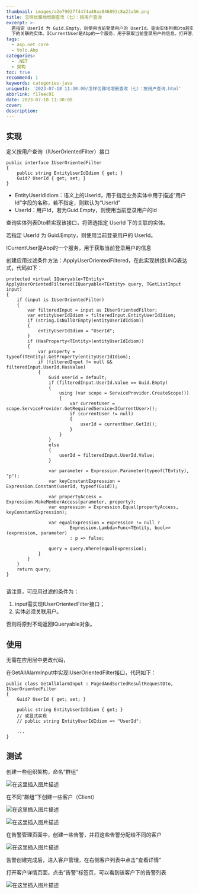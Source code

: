 ```yaml
---
thumbnail: images/a2e79027f4474a40aa846093c8a23a56.png
title: 怎样优雅地增删查改（七）：按用户查询
excerpt: >-
  若指定 UserId 为 Guid.Empty，则使用当前登录用户的 UserId。查询实体列表Dto若实现该接口，将筛选指定 UserId
  下的关联的实体。ICurrentUser是Abp的一个服务，用于获取当前登录用户的信息。打开客户详情页面，点击“告警”标签页，可以看到该客户下的告警列表。告警创建完成后，进入客户管理，在右侧客户列表中点击“查看详情”在告警管理页面中，创建一些告警，并将这些告警分配给不同的客户。在不同“群组”下创建一些客户（Client）创建一些组织架构，命名“群组”
tags:
  - asp.net core
  - Volo.Abp
categories:
  - .NET
  - 架构
toc: true
recommend: 1
keywords: categories-java
uniqueId: '2023-07-18 11:30:00/怎样优雅地增删查改（七）：按用户查询.html'
abbrlink: f17eec91
date: 2023-07-18 11:30:00
cover:
description:
---
```


<!-- toc -->

## 实现


定义按用户查询（IUserOrientedFilter）接口

```
public interface IUserOrientedFilter
{
    public string EntityUserIdIdiom { get; }
    Guid? UserId { get; set; }
}

```

* EntityUserIdIdiom：语义上的UserId，用于指定业务实体中用于描述“用户Id”字段的名称，若不指定，则默认为“UserId”
* UserId：用户Id，若为Guid.Empty，则使用当前登录用户的Id




查询实体列表Dto若实现该接口，将筛选指定 UserId 下的关联的实体。

若指定 UserId 为 Guid.Empty，则使用当前登录用户的 UserId。

ICurrentUser是Abp的一个服务，用于获取当前登录用户的信息


创建应用过滤条件方法：ApplyUserOrientedFiltered，在此实现拼接LINQ表达式，代码如下：


```
protected virtual IQueryable<TEntity> ApplyUserOrientedFiltered(IQueryable<TEntity> query, TGetListInput input)
{
    if (input is IUserOrientedFilter)
    {
        var filteredInput = input as IUserOrientedFilter;
        var entityUserIdIdiom = filteredInput.EntityUserIdIdiom;
        if (string.IsNullOrEmpty(entityUserIdIdiom))
        {
            entityUserIdIdiom = "UserId";
        }
        if (HasProperty<TEntity>(entityUserIdIdiom))
        {
            var property = typeof(TEntity).GetProperty(entityUserIdIdiom);
            if (filteredInput != null && filteredInput.UserId.HasValue)
            {
                Guid userId = default;
                if (filteredInput.UserId.Value == Guid.Empty)
                {
                    using (var scope = ServiceProvider.CreateScope())
                    {
                        var currentUser = scope.ServiceProvider.GetRequiredService<ICurrentUser>();
                        if (currentUser != null)
                        {
                            userId = currentUser.GetId();
                        }
                    }
                }
                else
                {
                    userId = filteredInput.UserId.Value;
                }

                var parameter = Expression.Parameter(typeof(TEntity), "p");
                var keyConstantExpression = Expression.Constant(userId, typeof(Guid));

                var propertyAccess = Expression.MakeMemberAccess(parameter, property);
                var expression = Expression.Equal(propertyAccess, keyConstantExpression);

                var equalExpression = expression != null ?
                        Expression.Lambda<Func<TEntity, bool>>(expression, parameter)
                        : p => false;

                query = query.Where(equalExpression);
            }
        }
    }
    return query;
}


```

请注意，可应用过滤的条件为：

1. input需实现IUserOrientedFilter接口；
2. 实体必须关联用户。

否则将原封不动返回IQueryable对象。


## 使用

无需在应用层中更改代码，

在GetAllAlarmInput中实现IUserOrientedFilter接口，代码如下：

```
public class GetAllAlarmInput : PagedAndSortedResultRequestDto, IUserOrientedFilter
{
    Guid? UserId { get; set; }
    
    public string EntityUserIdIdiom { get; }      
    // 或显式实现   
    // public string EntityUserIdIdiom => "UserId";
    
    ...
}

```
## 测试

创建一些组织架构，命名“群组”

![在这里插入图片描述](644861-20230718112927866-1443789218.png)


在不同“群组”下创建一些客户（Client）

![在这里插入图片描述](644861-20230718112927931-1066619811.png)

![在这里插入图片描述](644861-20230718112928002-2030495309.png)






在告警管理页面中，创建一些告警，并将这些告警分配给不同的客户



![在这里插入图片描述](644861-20230718112927995-744348786.png)


告警创建完成后，进入客户管理，在右侧客户列表中点击“查看详情”

打开客户详情页面，点击“告警”标签页，可以看到该客户下的告警列表

![在这里插入图片描述](644861-20230718112927829-6058280.png)
